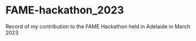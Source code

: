 # FAME-hackathon_2023
Record of my contribution to the FAME Hackathon held in Adelaide in March 2023
